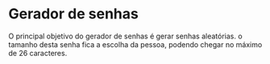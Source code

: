 # Gerador de senhas
O principal objetivo do gerador de senhas é gerar senhas aleatórias.
o tamanho desta senha fica a escolha da pessoa, podendo chegar no máximo de 26 caracteres. 

